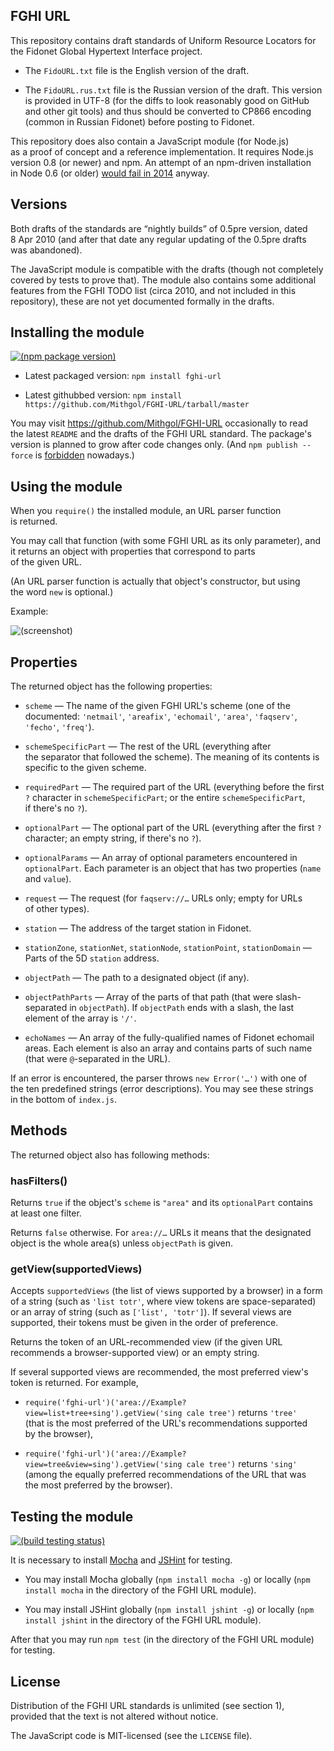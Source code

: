 ## FGHI URL

This repository contains draft standards of Uniform Resource Locators for the Fidonet Global Hypertext Interface project.

* The `FidoURL.txt` file is the English version of the draft.

* The `FidoURL.rus.txt` file is the Russian version of the draft. This version is provided in UTF-8 (for the diffs to look reasonably good on GitHub and other git tools) and thus should be converted to CP866 encoding (common in Russian Fidonet) before posting to Fidonet.

This repository does also contain a JavaScript module (for Node.js) as a proof of concept and a reference implementation. It requires Node.js version 0.8 (or newer) and npm. An attempt of an npm-driven installation in Node 0.6 (or older) [would fail in 2014](https://github.com/npm/npm/issues/4379) anyway.

## Versions

Both drafts of the standards are “nightly builds” of 0.5pre version, dated 8 Apr 2010 (and after that date any regular updating of the 0.5pre drafts was abandoned).

The JavaScript module is compatible with the drafts (though not completely covered by tests to prove that). The module also contains some additional features from the FGHI TODO list (circa 2010, and not included in this repository), these are not yet documented formally in the drafts.

## Installing the module

[![(npm package version)](https://nodei.co/npm/fghi-url.png?compact=true)](https://npmjs.org/package/fghi-url)

* Latest packaged version: `npm install fghi-url`

* Latest githubbed version: `npm install https://github.com/Mithgol/FGHI-URL/tarball/master`

You may visit https://github.com/Mithgol/FGHI-URL occasionally to read the latest `README` and the drafts of the FGHI URL standard. The package's version is planned to grow after code changes only. (And `npm publish --force` is [forbidden](http://blog.npmjs.org/post/77758351673/no-more-npm-publish-f) nowadays.)

## Using the module

When you `require()` the installed module, an URL parser function is returned.

You may call that function (with some FGHI URL as its only parameter), and it returns an object with properties that correspond to parts of the given URL.

(An URL parser function is actually that object's constructor, but using the word `new` is optional.)

Example:

![(screenshot)](https://f.cloud.github.com/assets/1088720/1048572/e0243df8-108e-11e3-8316-84ee29732f02.gif)

## Properties

The returned object has the following properties:

* `scheme` — The name of the given FGHI URL's scheme (one of the documented: `'netmail'`, `'areafix'`, `'echomail'`, `'area'`, `'faqserv'`, `'fecho'`, `'freq'`).

* `schemeSpecificPart` — The rest of the URL (everything after the separator that followed the scheme). The meaning of its contents is specific to the given scheme.

* `requiredPart` — The required part of the URL (everything before the first `?` character in `schemeSpecificPart`; or the entire `schemeSpecificPart`, if there's no `?`).

* `optionalPart` — The optional part of the URL (everything after the first `?` character; an empty string, if there's no `?`).

* `optionalParams` — An array of optional parameters encountered in `optionalPart`. Each parameter is an object that has two properties (`name` and `value`).

* `request` — The request (for `faqserv://…` URLs only; empty for URLs of other types).

* `station` — The address of the target station in Fidonet.

* `stationZone`, `stationNet`, `stationNode`, `stationPoint`, `stationDomain` — Parts of the 5D `station` address.

* `objectPath` — The path to a designated object (if any).

* `objectPathParts` — Array of the parts of that path (that were slash-separated in `objectPath`). If `objectPath` ends with a slash, the last element of the array is `'/'`.

* `echoNames` — An array of the fully-qualified names of Fidonet echomail areas. Each element is also an array and contains parts of such name (that were `@`-separated in the URL).

If an error is encountered, the parser throws `new Error('…')` with one of the ten predefined strings (error descriptions). You may see these strings in the bottom of `index.js`.

## Methods

The returned object also has following methods:

### hasFilters()

Returns `true` if the object's `scheme` is `"area"` and its `optionalPart` contains at least one filter.

Returns `false` otherwise. For `area://…` URLs it means that the designated object is the whole area(s) unless `objectPath` is given.

### getView(supportedViews)

Accepts `supportedViews` (the list of views supported by a browser) in a form of a string (such as `'list totr'`, where view tokens are space-separated) or an array of string (such as `['list', 'totr']`). If several views are supported, their tokens must be given in the order of preference.

Returns the token of an URL-recommended view (if the given URL recommends a browser-supported view) or an empty string.

If several supported views are recommended, the most preferred view's token is returned. For example,

* `require('fghi-url')('area://Example?view=list+tree+sing').getView('sing cale tree')` returns `'tree'` (that is the most preferred of the URL's recommendations supported by the browser),

* `require('fghi-url')('area://Example?view=tree&view=sing').getView('sing cale tree')` returns `'sing'` (among the equally preferred recommendations of the URL that was the most preferred by the browser).

## Testing the module

[![(build testing status)](https://travis-ci.org/Mithgol/FGHI-URL.svg?branch=master)](https://travis-ci.org/Mithgol/FGHI-URL)

It is necessary to install [Mocha](http://visionmedia.github.io/mocha/) and [JSHint](http://jshint.com/) for testing.

* You may install Mocha globally (`npm install mocha -g`) or locally (`npm install mocha` in the directory of the FGHI URL module).

* You may install JSHint globally (`npm install jshint -g`) or locally (`npm install jshint` in the directory of the FGHI URL module).

After that you may run `npm test` (in the directory of the FGHI URL module) for testing.

## License

Distribution of the FGHI URL standards is unlimited (see section 1), provided that the text is not altered without notice.

The JavaScript code is MIT-licensed (see the `LICENSE` file).
